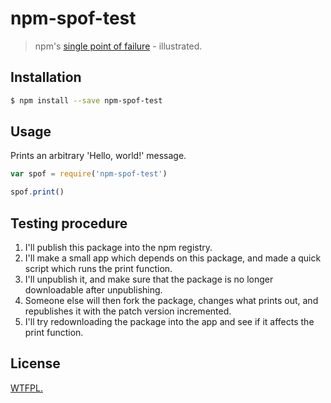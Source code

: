 # npm-spof-test

> npm's [single point of failure](https://resir014.github.io/2016/03/23/npms-single-point-of-failure/) - illustrated.

## Installation

```bash
$ npm install --save npm-spof-test
```

## Usage

Prints an arbitrary 'Hello, world!' message.

```js
var spof = require('npm-spof-test')

spof.print()
```

## Testing procedure

1. I'll publish this package into the npm registry.
2. I'll make a small app which depends on this package, and made a quick script which runs the print function.
3. I'll unpublish it, and make sure that the package is no longer downloadable after unpublishing.
4. Someone else will then fork the package, changes what prints out, and republishes it with the patch version incremented.
5. I'll try redownloading the package into the app and see if it affects the print function.

## License

[WTFPL.](https://github.com/resir014/npm-spof-test/blob/master/LICENSE)

